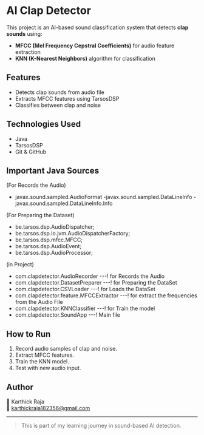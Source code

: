 # AI Clap Detector

This project is an AI-based sound classification system that detects **clap sounds** using:

- **MFCC (Mel Frequency Cepstral Coefficients)** for audio feature extraction
- **KNN (K-Nearest Neighbors)** algorithm for classification

## Features
- Detects clap sounds from audio file
- Extracts MFCC features using TarsosDSP
- Classifies between clap and noise

## Technologies Used
- Java
- TarsosDSP
- Git & GitHub

## Important Java Sources
(For Records the Audio)
- javax.sound.sampled.AudioFormat
-javax.sound.sampled.DataLineInfo
-javax.sound.sampled.DataLineInfo.Info

(For Preparing the Dataset)
- be.tarsos.dsp.AudioDispatcher;
- be.tarsos.dsp.io.jvm.AudioDispatcherFactory;
- be.tarsos.dsp.mfcc.MFCC;
- be.tarsos.dsp.AudioEvent;
- be.tarsos.dsp.AudioProcessor;

(in Project)
- com.clapdetector.AudioRecorder                  ---!  for Records the Audio
- com.clapdetector.DatasetPreparer               ---!  for Preparing the DataSet
- com.clapdetector.CSVLoader                          ---! for Loads the DataSet 
- com.clapdetector.feature.MFCCExtractor     ---! for extract the frequencies from the Audio File
- com.clapdetector.KNNClassifier                     ---! for Train the model 
- com.clapdetector.SoundApp                            ---! Main file
 

## How to Run
1. Record audio samples of clap and noise.
2. Extract MFCC features.
3. Train the KNN model.
4. Test with new audio input.

## Author
👤 Karthick Raja  
📧 karthickraja182356@gmail.com

---

> This is part of my learning journey in sound-based AI detection.

